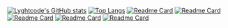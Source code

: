 [![Lyghtcode's GitHub stats](https://github-readme-stats.vercel.app/api?username=lyghtcode&show_icons=true&count_private=true&theme=aura)](https://github.com/anuraghazra/github-readme-stats)
[![Top Langs](https://github-readme-stats.vercel.app/api/top-langs/?username=lyghtcode)](https://github.com/anuraghazra/github-readme-stats)
[![Readme Card](https://github-readme-stats.vercel.app/api/pin/?username=lyghtcode&theme=aura&repo=github-readme-stats)](https://github.com/anuraghazra/github-readme-stats)
[![Readme Card](https://github-readme-stats.vercel.app/api/pin/?username=lyghtcode&theme=aura&repo=zenster)](https://github.com/anuraghazra/github-readme-stats)
[![Readme Card](https://github-readme-stats.vercel.app/api/pin/?username=lyghtcode&theme=aura&repo=matic-eth-xdai-smart-invoice)](https://github.com/anuraghazra/github-readme-stats)
[![Readme Card](https://github-readme-stats.vercel.app/api/pin/?username=lyghtcode&theme=aura&repo=mir_trader)](https://github.com/anuraghazra/github-readme-stats)
[![Readme Card](https://github-readme-stats.vercel.app/api/pin/?username=lyghtcode&theme=aura&repo=eth-nft-minter)](https://github.com/anuraghazra/github-readme-stats)
